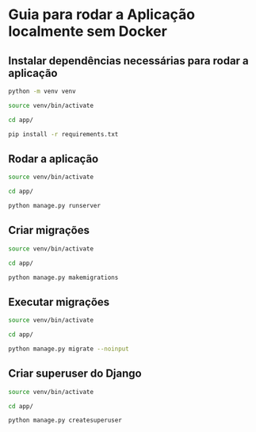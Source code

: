 # Guia para rodar a Aplicação localmente sem Docker

## Instalar dependências necessárias para rodar a aplicação

```bash
python -m venv venv
```

```bash
source venv/bin/activate
```

```bash
cd app/
```

```bash
pip install -r requirements.txt
```

## Rodar a aplicação

```bash
source venv/bin/activate
```

```bash
cd app/
```

```bash
python manage.py runserver
```

## Criar migrações

```bash
source venv/bin/activate
```

```bash
cd app/
```

```bash
python manage.py makemigrations
```

## Executar migrações

```bash
source venv/bin/activate
```

```bash
cd app/
```

```bash
python manage.py migrate --noinput
```

## Criar superuser do Django

```bash
source venv/bin/activate
```

```bash
cd app/
```

```bash
python manage.py createsuperuser
```